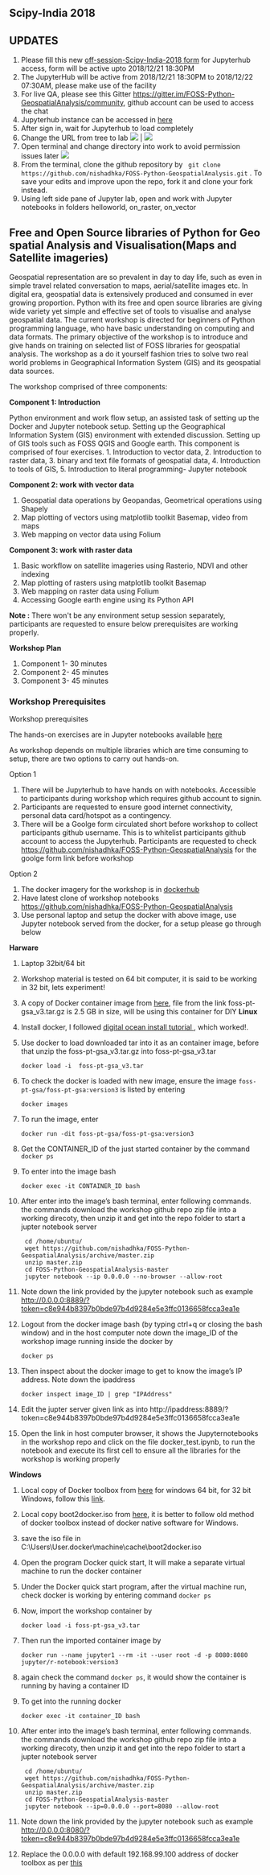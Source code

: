 ## Scipy-India 2018
## UPDATES
1. Please fill this new [off-session-Scipy-India-2018 form](https://docs.google.com/forms/d/1XmU-AoDAbj4TIyBHeHLwtSmTlQrYZeCI5XN09qO_QpY/edit) for Jupyterhub access, form will be active upto 2018/12/21 18:30PM
1. The JupyterHub will be active from 2018/12/21 18:30PM to 2018/12/22 07:30AM, please make use of the facility 
1. For live QA, please see this Gitter https://gitter.im/FOSS-Python-GeospatialAnalysis/community, github account can be used to access the chat
1. Jupyterhub instance can be accessed in [here](https://howtotrainyourcomputer.in/hub/login)
1. After sign in, wait for Jupyterhub to load completely
1. Change the URL from tree to lab
![](https://raw.githubusercontent.com/nishadhka/FOSS-Python-GeospatialAnalysis/master/presentation/jupyter_pic3.png)  |  ![](https://raw.githubusercontent.com/nishadhka/FOSS-Python-GeospatialAnalysis/master/presentation/jupyter_pic2.png)
1. Open terminal and change directory into work to avoid permission issues later
![](https://raw.githubusercontent.com/nishadhka/FOSS-Python-GeospatialAnalysis/master/presentation/jupyter_pic1.png)
1. From the terminal, clone the github repository by ``` git clone https://github.com/nishadhka/FOSS-Python-GeospatialAnalysis.git``` . To save your edits and improve upon the repo, fork it and clone your fork instead.  
1. Using left side pane of Jupyter lab, open and work with Jupyter notebooks in folders helloworld, on_raster, on_vector
## Free and Open Source libraries of Python for Geo spatial Analysis and Visualisation(Maps and Satellite imageries)

Geospatial representation are so prevalent in day to day life, such as even in simple travel related conversation to maps, aerial/satellite images etc. In digital era, geospatial data is extensively produced and consumed in ever growing proportion. Python with its free and open source libraries are giving wide variety yet simple and effective set of tools to visualise and analyse geospatial data. The current workshop is directed for beginners of Python programming language, who have basic understanding on computing and data formats. The primary objective of the workshop is to introduce and give hands on training on selected list of FOSS libraries for geospatial analysis. The workshop as a do it yourself fashion tries to solve two real world problems in Geographical Information System (GIS) and its geospatial data sources.

The workshop comprised of three components: 

**Component 1: Introduction**

Python environment and work flow setup, an assisted task of setting up the Docker and Jupyter notebook setup. Setting up the Geographical Information System (GIS) environment with extended discussion. Setting up of GIS tools such as FOSS QGIS and Google earth. This component is comprised of four exercises. 1. Introduction to vector data, 2. Introduction to raster data, 3. binary and text file formats of geospatial data, 4. Introduction to tools of GIS, 5. Introduction to literal programming- Jupyter notebook

**Component 2: work with vector data**

1. Geospatial data operations by Geopandas, Geometrical operations using Shapely
1. Map plotting of vectors using matplotlib toolkit Basemap, video from maps
1. Web mapping on vector data using Folium

**Component 3: work with raster data**

1. Basic workflow on satellite imageries using Rasterio, NDVI and other indexing
1. Map plotting of rasters using matplotlib toolkit Basemap
1. Web mapping on raster data using Folium
1. Accessing Google earth engine using its Python API


**Note :**
There won't be any environment setup session separately, participants are requested to ensure below prerequisites are working properly. 

**Workshop Plan**

1. Component 1- 30 minutes
3. Component 2- 45 minutes
5. Component 3- 45 minutes

### Workshop Prerequisites
Workshop prerequisites 

The hands-on exercises are in Jupyter notebooks available [here](https://github.com/nishadhka/FOSS-Python-GeospatialAnalysis)

As workshop depends on multiple libraries which are time consuming to setup, there are two options to carry out hands-on.

Option 1
1. There will be Jupyterhub to have hands on with notebooks. Accessible to participants during workshop which requires github account to signin.
2. Participants are requested to ensure good internet connectivity, personal data card/hotspot as a contingency.
3. There will be a Goolge form circulated short before workshop to collect participants github username. This is to whitelist participants github account to access the Jupyterhub. Participants are requested to check https://github.com/nishadhka/FOSS-Python-GeospatialAnalysis for the goolge form link before workshop

Option 2
1. The docker imagery for the workshop is in [dockerhub](https://hub.docker.com/r/airpollutionstudyindia/foss-pt-gsa/)
3. Have latest clone of workshop notebooks https://github.com/nishadhka/FOSS-Python-GeospatialAnalysis
2. Use personal laptop and setup the docker with above image, use Jupyter notebook served from the docker, for a setup please go through below

**Harware**
1. Laptop 32bit/64 bit
1. Workshop material is tested on 64 bit computer, it is said to be working in 32 bit, lets experiment!
1. A copy of Docker container image from [here](https://drive.google.com/file/d/1RbnQAiRJY40xO6ty2TPXxM5-4vqG1cl_), file from the link foss-pt-gsa_v3.tar.gz is 2.5 GB in size, will be using this container for DIY
**Linux**
1. Install docker, I followed [digital ocean install tutorial ](https://www.digitalocean.com/community/tutorials/how-to-install-and-use-docker-on-ubuntu-18-04),  which worked!.
1. Use docker to load downloaded tar into it as an container image, before that unzip the foss-pt-gsa_v3.tar.gz into foss-pt-gsa_v3.tar
	```   
	docker load -i  foss-pt-gsa_v3.tar 
	```
1. To check the docker is loaded with new image, ensure the image ```foss-pt-gsa/foss-pt-gsa:version3``` is listed by entering
	```
	docker images
	```
1. To run the image, enter
	```
	docker run -dit foss-pt-gsa/foss-pt-gsa:version3
	```
1. Get the CONTAINER_ID of the just started container by the command ```docker ps```
1. To enter into the image bash
	```
	docker exec -it CONTAINER_ID bash
	```
1. After enter into the image’s bash terminal, enter following commands. the commands download the workshop github repo zip file into a working direcoty, then unzip it and get into the repo folder to start a jupter notebook server 

        cd /home/ubuntu/  
        wget https://github.com/nishadhka/FOSS-Python-GeospatialAnalysis/archive/master.zip
        unzip master.zip
        cd FOSS-Python-GeospatialAnalysis-master
        jupyter notebook --ip 0.0.0.0 --no-browser --allow-root
      
1. Note down the link provided by the jupyter notebook such as example http://0.0.0.0:8889/?token=c8e944b8397b0bde97b4d9284e5e3ffc0136658fcca3ea1e
1. Logout from the docker image bash (by typing ctrl+q or closing the bash window) and in the host computer note down the image_ID of the workshop image running inside the docker by
	```
	docker ps
	```
1. Then inspect about the docker image to get to know the image’s IP address. Note down the ipaddress
	```
	docker inspect image_ID | grep "IPAddress"
	```
1. Edit the jupter server given link as into http://ipaddress:8889/?token=c8e944b8397b0bde97b4d9284e5e3ffc0136658fcca3ea1e
1. Open the link in host computer browser, it shows the Jupyternotebooks in the workshop repo and click on the file docker_test.ipynb, to run the notebook and execute its first cell to ensure all the libraries for the workshop is working properly

**Windows**

1. Local copy of Docker toolbox from [here](https://docs.docker.com/toolbox/toolbox_install_windows/) for windows 64 bit, for 32 bit Windows, follow this [link](https://medium.com/@chrispatten/installing-and-running-docker-on-32-bit-windows-d18b95ee1fc3).
1. Local copy boot2docker.iso from [here](http://boot2docker.io/), it is better to follow old method of docker toolbox instead of docker native software for Windows.
1. save the iso file in C:\Users\User\.docker\machine\cache\boot2docker.iso
2. Open the program Docker quick start, It will make a separate virtual machine to run the docker container
3. Under the Docker quick start program, after the virtual machine run, check docker is working by entering command ```docker ps```
4. Now, import the workshop container by
	```
	docker load -i foss-pt-gsa_v3.tar
	```
5. Then run the imported container image by 
	```
	docker run --name jupyter1 --rm -it --user root -d -p 8080:8080 jupyter/r-notebook:version3
	```
6. again check the command ```docker ps```, it would show the container is running by having a container ID
7. To get into the running docker
	```
	docker exec -it container_ID bash
	```
1. After enter into the image’s bash terminal, enter following commands. the commands download the workshop github repo zip file into a working direcoty, then unzip it and get into the repo folder to start a jupter notebook server 

        cd /home/ubuntu/  
        wget https://github.com/nishadhka/FOSS-Python-GeospatialAnalysis/archive/master.zip
        unzip master.zip
        cd FOSS-Python-GeospatialAnalysis-master
        jupyter notebook --ip=0.0.0.0 --port=8080 --allow-root
      
1. Note down the link provided by the jupyter notebook such as example http://0.0.0.0:8080/?token=c8e944b8397b0bde97b4d9284e5e3ffc0136658fcca3ea1e
1. Replace the 0.0.0.0 with default 192.168.99.100 address of docker toolbox as per [this](https://stackoverflow.com/questions/42866013/docker-toolbox-localhost-not-working)
